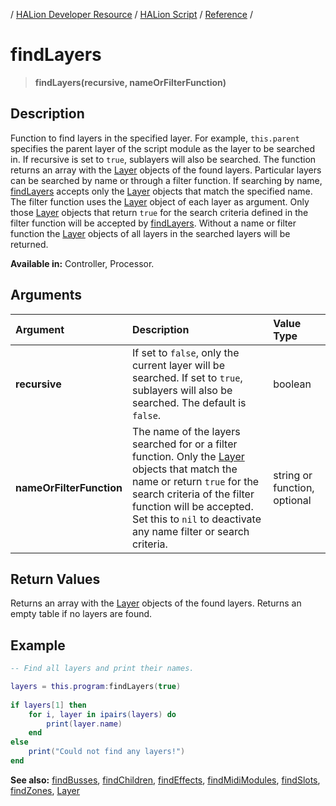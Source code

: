 / [HALion Developer Resource](../..//HALion-Developer-Resource.md) / [HALion Script](./HALion-Script.md) / [Reference](./Reference.md) /

# findLayers

>**findLayers(recursive, nameOrFilterFunction)**

## Description

Function to find layers in the specified layer. For example, ``this.parent`` specifies the parent layer of the script module as the layer to be searched in. If recursive is set to ``true``, sublayers will also be searched. The function returns an array with the [Layer](./Layer.md) objects of the found layers. Particular layers can be searched by name or through a filter function. If searching by name,[ findLayers](./findLayers.md) accepts only the [Layer](./Layer.md) objects that match the specified name. The filter function uses the [Layer](./Layer.md) object of each layer as argument. Only those [Layer](./Layer.md) objects that return ``true`` for the search criteria defined in the filter function will be accepted by [findLayers](./findLayers.md). Without a name or filter function the [Layer](./Layer.md) objects of all layers in the searched layers will be returned.

**Available in:** Controller, Processor.

## Arguments

|Argument|Description|Value Type|
|:-|:-|:-|
|**recursive**|If set to ``false``, only the current layer will be searched. If set to ``true``, sublayers will also be searched. The default is ``false``.|boolean
|**nameOrFilterFunction**|The name of the layers searched for or a filter function. Only the [Layer](./Layer.md) objects that match the name or return ``true`` for the search criteria of the filter function will be accepted. Set this to ``nil`` to deactivate any name filter or search criteria.|string or function, optional|

## Return Values

Returns an array with the [Layer](./Layer.md) objects of the found layers. Returns an empty table if no layers are found.

## Example

```lua
-- Find all layers and print their names.

layers = this.program:findLayers(true)
 
if layers[1] then
    for i, layer in ipairs(layers) do
        print(layer.name)
    end
else
    print("Could not find any layers!")
end
```

**See also:** [findBusses](./findBusses.md), [findChildren](./findChildren.md), [findEffects](./findEffects.md), [findMidiModules](./findMidiModules.md), [findSlots](./findSlots.md), [findZones](./findZones.md), [Layer](./Layer.md)